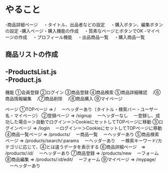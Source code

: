 # やること
-商品詳細ページ
　・タイトル、出品者などの設定
　・購入ボタン、編集ボタンの設定
-購入ページ・購入機能の作成
　・質素なページとボタンでOK
-マイページの作成
　・プロフィール機能
　・出品商品一覧
　・購入商品一覧

## 商品リストの作成
-ProductsList.js  
-Product.js  
-

機能
①会員登録
②ログイン
③商品登録
④商品検索
⑤商品詳細確認
　/⑥商品情報編集
　/⑦商品削除
　/⑧商品購入
⑨マイページ

ページ
①TOPページ => /
　ーヘッダーあり（タイトル・検索バー・ユーザー名・マイページ）
②登録ページ => /signup
　ーヘッダーなし
　ー登録し、成功した場合＝＞自動でログイン＝＞CookieにセットしてTOPページに移動
③ログインページ => /login
　ーログイン＝＞CookieにセットしてTOPページに移動
④商品一覧ページ => /products/
　ー商品一覧
　ーヘッダーあり
⑤商品検索ページ => /products/search/:params 
　ーヘッダーあり
　ー検索キーワード/カテゴリに応じて、④とは違うデータを表示する
⑥商品詳細ページ　=> /products/:id/
　ーヘッダーあり
⑦商品登録 => /products/new
　ーフォーム
⑧商品編集 => /products/:id/edit/
　ーフォーム
⑨マイページ => /mypage/
　ーヘッダーあり
